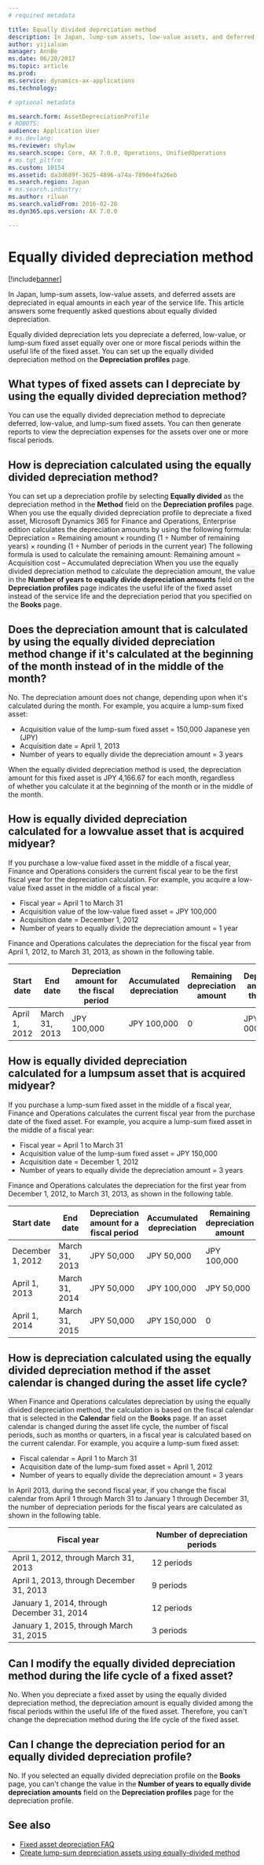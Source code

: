 ```yaml
---
# required metadata

title: Equally divided depreciation method
description: In Japan, lump-sum assets, low-value assets, and deferred assets are depreciated in equal amounts in each year of the service life. This article answers some frequently asked questions about equally divided depreciation.
author: yijialuan
manager: AnnBe
ms.date: 06/20/2017
ms.topic: article
ms.prod: 
ms.service: dynamics-ax-applications
ms.technology: 

# optional metadata

ms.search.form: AssetDepreciationProfile
# ROBOTS: 
audience: Application User
# ms.devlang: 
ms.reviewer: shylaw
ms.search.scope: Core, AX 7.0.0, Operations, UnifiedOperations
# ms.tgt_pltfrm: 
ms.custom: 10154
ms.assetid: da3d689f-3625-4896-a74a-7890e4fa26eb
ms.search.region: Japan
# ms.search.industry: 
ms.author: riluan
ms.search.validFrom: 2016-02-28
ms.dyn365.ops.version: AX 7.0.0

---
```


# Equally divided depreciation method

[!include[banner](../includes/banner.md)]


In Japan, lump-sum assets, low-value assets, and deferred assets are depreciated in equal amounts in each year of the service life. This article answers some frequently asked questions about equally divided depreciation.

Equally divided depreciation lets you depreciate a deferred, low-value, or lump-sum fixed asset equally over one or more fiscal periods within the useful life of the fixed asset. You can set up the equally divided depreciation method on the **Depreciation profiles** page.

## What types of fixed assets can I depreciate by using the equally divided depreciation method?
You can use the equally divided depreciation method to depreciate deferred, low-value, and lump-sum fixed assets. You can then generate reports to view the depreciation expenses for the assets over one or more fiscal periods.

## How is depreciation calculated using the equally divided depreciation method?
You can set up a depreciation profile by selecting **Equally divided** as the depreciation method in the **Method** field on the **Depreciation profiles** page. When you use the equally divided depreciation profile to depreciate a fixed asset, Microsoft Dynamics 365 for Finance and Operations, Enterprise edition calculates the depreciation amounts by using the following formula: Depreciation = Remaining amount × rounding (1 ÷ Number of remaining years) × rounding (1 ÷ Number of periods in the current year) The following formula is used to calculate the remaining amount: Remaining amount = Acquisition cost – Accumulated depreciation When you use the equally divided depreciation method to calculate the depreciation amount, the value in the **Number of years to equally divide depreciation amounts** field on the **Depreciation profiles** page indicates the useful life of the fixed asset instead of the service life and the depreciation period that you specified on the **Books** page.

## Does the depreciation amount that is calculated by using the equally divided depreciation method change if it's calculated at the beginning of the month instead of in the middle of the month?
No. The depreciation amount does not change, depending upon when it's calculated during the month. For example, you acquire a lump-sum fixed asset:

-   Acquisition value of the lump-sum fixed asset = 150,000 Japanese yen (JPY)
-   Acquisition date = April 1, 2013
-   Number of years to equally divide the depreciation amount = 3 years

When the equally divided depreciation method is used, the depreciation amount for this fixed asset is JPY 4,166.67 for each month, regardless of whether you calculate it at the beginning of the month or in the middle of the month.

## How is equally divided depreciation calculated for a lowvalue asset that is acquired midyear?
If you purchase a low-value fixed asset in the middle of a fiscal year, Finance and Operations considers the current fiscal year to be the first fiscal year for the depreciation calculation. For example, you acquire a low-value fixed asset in the middle of a fiscal year:

-   Fiscal year = April 1 to March 31
-   Acquisition value of the low-value fixed asset = JPY 100,000
-   Acquisition date = December 1, 2012
-   Number of years to equally divide the depreciation amount = 1 year

Finance and Operations calculates the depreciation for the fiscal year from April 1, 2012, to March 31, 2013, as shown in the following table.

| Start date    | End date       | Depreciation amount for the fiscal period | Accumulated depreciation | Remaining depreciation amount | Depreciation amount for the month |
|---------------|----------------|-------------------------------------------|--------------------------|-------------------------------|-----------------------------------|
| April 1, 2012 | March 31, 2013 | JPY 100,000                               | JPY 100,000              | 0                             | JPY 100, 000                      |

## How is equally divided depreciation calculated for a lumpsum asset that is acquired midyear?
If you purchase a lump-sum fixed asset in the middle of a fiscal year, Finance and Operations calculates the current fiscal year from the purchase date of the fixed asset. For example, you acquire a lump-sum fixed asset in the middle of a fiscal year:

-   Fiscal year = April 1 to March 31
-   Acquisition value of the lump-sum fixed asset = JPY 150,000
-   Acquisition date = December 1, 2012
-   Number of years to equally divide the depreciation amount = 3 years

Finance and Operations calculates the depreciation for the first year from December 1, 2012, to March 31, 2013, as shown in the following table.

| Start date       | End date       | Depreciation amount for a fiscal period | Accumulated depreciation | Remaining depreciation amount | Depreciation amount for a month |
|------------------|----------------|-----------------------------------------|--------------------------|-------------------------------|---------------------------------|
| December 1, 2012 | March 31, 2013 | JPY 50,000                              | JPY 50,000               | JPY 100,000                   | JPY 12,500                      |
| April 1, 2013    | March 31, 2014 | JPY 50,000                              | JPY 100,000              | JPY 50,000                    | JPY 4,167                       |
| April 1, 2014    | March 31, 2015 | JPY 50,000                              | JPY 150,000              | 0                             | JPY 4,167                       |

## How is depreciation calculated using the equally divided depreciation method if the asset calendar is changed during the asset life cycle?
When Finance and Operations calculates depreciation by using the equally divided depreciation method, the calculation is based on the fiscal calendar that is selected in the **Calendar** field on the **Books** page. If an asset calendar is changed during the asset life cycle, the number of fiscal periods, such as months or quarters, in a fiscal year is calculated based on the current calendar. For example, you acquire a lump-sum fixed asset:

-   Fiscal calendar = April 1 to March 31
-   Acquisition date of the lump-sum fixed asset = April 1, 2012
-   Number of years to equally divide the depreciation amount = 3 years

In April 2013, during the second fiscal year, if you change the fiscal calendar from April 1 through March 31 to January 1 through December 31, the number of depreciation periods for the fiscal years are calculated as shown in the following table.

| Fiscal year                                | Number of depreciation periods |
|--------------------------------------------|--------------------------------|
| April 1, 2012, through March 31, 2013      | 12 periods                     |
| April 1, 2013, through December 31, 2013   | 9 periods                      |
| January 1, 2014, through December 31, 2014 | 12 periods                     |
| January 1, 2015, through March 31, 2015    | 3 periods                      |

## Can I modify the equally divided depreciation method during the life cycle of a fixed asset?
No. When you depreciate a fixed asset by using the equally divided depreciation method, the depreciation amount is equally divided among the fiscal periods within the useful life of the fixed asset. Therefore, you can't change the depreciation method during the life cycle of the fixed asset.

## Can I change the depreciation period for an equally divided depreciation profile?
No. If you selected an equally divided depreciation profile on the **Books** page, you can't change the value in the **Number of years to equally divide depreciation amounts** field on the **Depreciation profiles** page for the depreciation profile.

## See also
- [Fixed asset depreciation FAQ](apac-jpn-fixed-asset-depreciation.md)
- [Create lump-sum depreciation assets using equally-divided method](./tasks/create-lump-sum-depreciation-assets-equally-divided-method.md)



